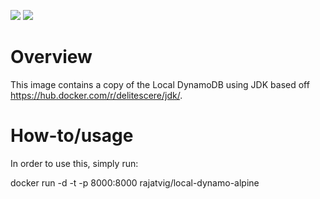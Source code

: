 ![](https://circleci.com/gh/rajatvig/local-dynamo-alpine.svg?style=shield&circle-token=813d0fbd52a9d088e588984a0d52931ea4154ea9)
[![](https://imagelayers.io/badge/rajatvig/local-dynamo-alpine:latest.svg)](https://imagelayers.io/?images=rajatvig/local-dynamo-alpine:latest 'Get your own badge on imagelayers.io')

# Overview

This image contains a copy of the Local DynamoDB using JDK based off https://hub.docker.com/r/delitescere/jdk/.

# How-to/usage

In order to use this, simply run:

docker run -d -t -p 8000:8000 rajatvig/local-dynamo-alpine